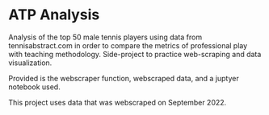 # ATP Analysis 
Analysis of the top 50 male tennis players using data from tennisabstract.com in order to compare the metrics of professional play with teaching methodology. Side-project to practice web-scraping and data visualization. 

Provided is the webscraper function, webscraped data, and a juptyer notebook used.

This project uses data that was webscraped on September 2022.
